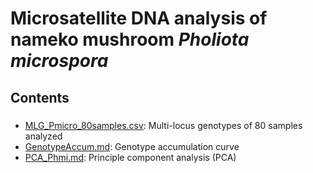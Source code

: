 # Microsatellite DNA analysis of nameko mushroom <i>Pholiota microspora</i>

## Contents
###
* [MLG_Pmicro_80samples.csv](MLG_Pmicro_80samples.csv): Multi-locus genotypes of 80 samples analyzed
* [GenotypeAccum.md](GenotypeAccum.md): Genotype accumulation curve
* [PCA_Phmi.md](PCA_Phmi.md): Principle component analysis (PCA)

